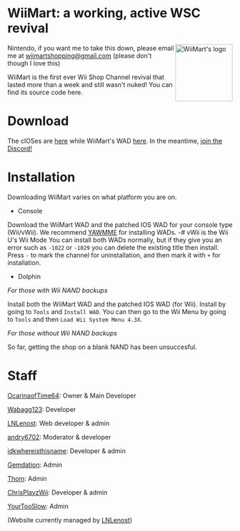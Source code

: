 # WiiMart: a working, active WSC revival

<img src="https://github.com/WiiMart/WiiMart/blob/main/WiiMart_star_logo.png" alt="WiiMart's logo" width="128" height="128" align="right" />

Nintendo, if you want me to take this down, please email me at wiimartshopping@gmail.com
(please don't though I love this)

WiiMart is the first ever Wii Shop Channel revival that lasted more than a week and still wasn't nuked!
You can find its source code here.

# Download
The cIOSes are [here](https://wiimart.github.io/cIOS/) while WiiMart's WAD [here](https://wiimart.github.io/wad/).
In the meantime, [join the Discord!](https://dsc.gg/WiiMart)

# Installation
Downloading WiiMart varies on what platform you are on.

- Console

Download the WiiMart WAD and the patched IOS WAD for your console type (Wii/vWii). We recommend [YAWMME](https://oscwii.org/library/app/yawmME) for installing WADs.
-# vWii is the Wii U's Wii Mode
You can install both WADs normally, but if they give you an error such as `-1022` or `-1029` you can delete the existing title then install. Press `-` to mark the channel for uninstallation, and then mark it with `+` for installation.

- Dolphin

*For those with Wii NAND backups*

Install both the WiiMart WAD and the patched IOS WAD (for Wii). Install by going to `Tools` and `Install WAD`. You can then go to the Wii Menu by going to `Tools` and then `Load Wii System Menu 4.3X`.

*For those without Wii NAND backups*

So far, getting the shop on a blank NAND has been unsuccesful.

# Staff
[OcarinaofTime64](https://github.com/OcarinaofTime): Owner & Main Developer

[Wabagg123](https://github.com/Wabagg123): Developer

[LNLenost](https://github.com/LNLenost): Web developer & admin

[andry6702](NUL): Moderator & developer

[idkwhereisthisname](https://github.com/idkwhere1sthisname): Developer & admin

[Gemdation](https://gemdation.com): Admin

[Thom](https://github.com/thom2305): Admin

[ChrisPlayzWii<!--/BLOX-->](https://github.com/ChrisPlayzYT): Developer & admin

[YourTooSlow](https://github.com/your2slow): Admin


(Website currently managed by [LNLenost](https://github.com/LNLenost))
